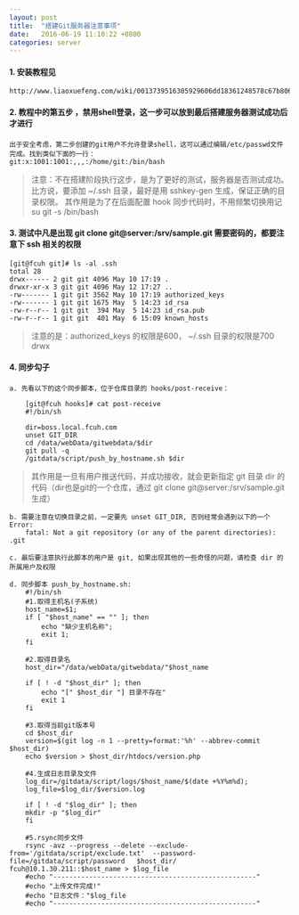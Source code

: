 ```yaml
---
layout: post
title:  "搭建Git服务器注意事项"
date:   2016-06-19 11:10:22 +0800
categories: server
---
```


#### 1. 安装教程见
	http://www.liaoxuefeng.com/wiki/0013739516305929606dd18361248578c67b8067c8c017b000/00137583770360579bc4b458f044ce7afed3df579123eca000


#### 2. 教程中的第五步 ，禁用shell登录，这一步可以放到最后搭建服务器测试成功后才进行 
	出于安全考虑，第二步创建的git用户不允许登录shell，这可以通过编辑/etc/passwd文件完成。找到类似下面的一行：
	git:x:1001:1001:,,,:/home/git:/bin/bash
	
> 注意：不在搭建阶段执行这步，是为了更好的测试，服务器是否测试成功。
> 	比方说，要添加 ~/.ssh 目录，最好是用 sshkey-gen 生成，保证正确的目录权限。
> 	其作用是为了在后面配置 hook 同步代码时，不用频繁切换用记 su git -s /bin/bash

#### 3. 测试中凡是出现 git clone git@server:/srv/sample.git 需要密码的，都要注意下 ssh 相关的权限
	[git@fcuh git]# ls -al .ssh
	total 28
	drwx------ 2 git git 4096 May 10 17:19 .
	drwxr-xr-x 3 git git 4096 May 12 17:27 ..
	-rw------- 1 git git 3562 May 10 17:19 authorized_keys
	-rw------- 1 git git 1675 May  5 14:23 id_rsa
	-rw-r--r-- 1 git git  394 May  5 14:23 id_rsa.pub
	-rw-r--r-- 1 git git  401 May  6 15:09 known_hosts 
	
	
> 注意的是：authorized_keys 的权限是600， ~/.ssh 目录的权限是700 drwx

#### 4. 同步勾子
	a. 先看以下的这个同步脚本，位于仓库目录的 hooks/post-receive：
	
		[git@fcuh hooks]# cat post-receive 
		#!/bin/sh
			
		dir=boss.local.fcuh.com
		unset GIT_DIR
		cd /data/webData/gitwebdata/$dir
		git pull -q
		/gitdata/script/push_by_hostname.sh $dir

	
> 其作用是一旦有用户推送代码，并成功接收，就会更新指定 git 目录 dir 的代码（dir也是git的一个仓库，通过 git clone git@server:/srv/sample.git 生成）

	b. 需要注意在切换目录之前，一定要先 unset GIT_DIR, 否则经常会遇到以下的一个Error:
		fatal: Not a git repository (or any of the parent directories): .git
	
	c. 最后要注意执行此脚本的用户是 git, 如果出现其他的一些奇怪的问题，请检查 dir 的所属用户及权限

	d. 同步脚本 push_by_hostname.sh:
		#!/bin/sh
		#1.取得主机名(子系统)
		host_name=$1;
		if [ "$host_name" == "" ]; then
			echo "缺少主机名称";
			exit 1;
		fi
		
		#2.取得目录名
		host_dir="/data/webData/gitwebdata/"$host_name
		
		if [ ! -d "$host_dir" ]; then
			echo "[" $host_dir "] 目录不存在"
			exit 1
		fi
		
		#3.取得当前git版本号
		cd $host_dir
		version=$(git log -n 1 --pretty=format:'%h' --abbrev-commit $host_dir)
		echo $version > $host_dir/htdocs/version.php
		
		#4.生成日志目录及文件
		log_dir=/gitdata/script/logs/$host_name/$(date +%Y%m%d);
		log_file=$log_dir/$version.log
		
		if [ ! -d "$log_dir" ]; then 
		mkdir -p "$log_dir" 
		fi 
		
		#5.rsync同步文件
		rsync -avz --progress --delete --exclude-from='/gitdata/script/exclude.txt'  --password-file=/gitdata/script/password   $host_dir/ fcuh@10.1.30.211::$host_name > $log_file 
		#echo "---------------------------------------------------"
		#echo "上传文件完成!"
		#echo "日志文件："$log_file
		#echo "---------------------------------------------------"


	
	
	


